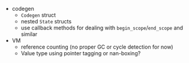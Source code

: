 - codegen
  - `Codegen` struct
  - nested `State` structs
  - use callback methods for dealing with `begin_scope`/`end_scope` and similar
- VM
  - reference counting (no proper GC or cycle detection for now)
  - Value type using pointer tagging or nan-boxing?
